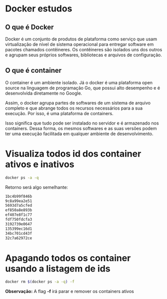 
# Docker estudos

## O que é Docker
Docker é um conjunto de produtos de plataforma como serviço que usam virtualização de nível de sistema operacional para entregar software em pacotes chamados contêineres. Os contêineres são isolados uns dos outros e agrupam seus próprios softwares, bibliotecas e arquivos de configuração.

## O que é container
O container é um ambiente isolado. Já o docker é uma plataforma open source na linguagem de programação Go, que possui alto desempenho e é desenvolvida diretamente no Google.

Assim, o docker agrupa partes de softwares de um sistema de arquivo completo e que abrange todos os recursos necessários para a sua execução. Por isso, é uma plataforma de containers.

Isso significa que tudo pode ser instalado no servidor e é armazenado nos containers. Dessa forma, os mesmos softwares e as suas versões podem ter uma execução facilitada em qualquer ambiente de desenvolvimento.

# Visualiza todos id dos container ativos e inativos
```sh
docker ps -a -q
```
Retorno será algo semelhante:
```sh
1bc4b99f846b
9c8a99ea2e51
5693d7a5cfed
ef850a8e893b
ef407e8f1c77
fdf750fdcfa3
3192739e0647
135399ec16d1
34bc701cd43f
32c7a62972ce
```

# Apagando todos os container usando a listagem de ids
```sh
docker rm $(docker ps -a -q) -f
```
**Observação:** A flag **-f** irá parar e remover os containers ativos